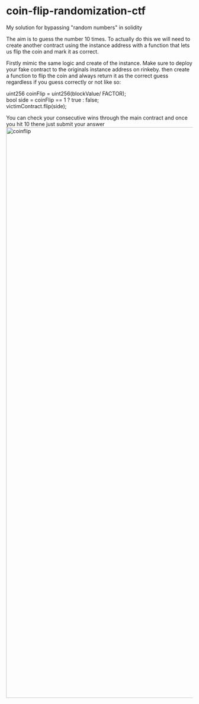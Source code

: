 # coin-flip-randomization-ctf
My solution for bypassing "random numbers" in solidity 

The aim is to guess the number 10 times. To actually do this we will need to create another contract using the instance address with a function that lets us flip the coin and mark it as correct. 

Firstly mimic the same logic and create of the instance. Make sure to deploy your fake contract to the originals instance address on rinkeby.
then create a function to flip the coin and always return it as the correct guess regardless if you guess correctly or not like so:

  uint256 coinFlip = uint256(blockValue/ FACTOR);   
        bool side = coinFlip == 1 ? true : false;         
        victimContract.flip(side);    

You can check your consecutive wins through the main contract and once you hit 10 thene just submit your answer
<img width="1536" alt="coinflip" src="https://user-images.githubusercontent.com/63403890/185659024-28e20c7d-3913-4612-8e84-e2bfe6b87aca.png">
